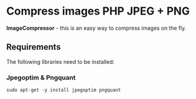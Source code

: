 # Compress images PHP JPEG + PNG

**ImageCompressor** - this is an easy way to compress images on the fly.

## Requirements

The following libraries need to be installed:

### Jpegoptim & Pngquant

```
sudo apt-get -y install jpegoptim pngquant
```